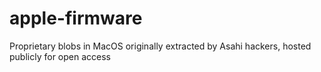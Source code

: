 # apple-firmware
Proprietary blobs in MacOS originally extracted by Asahi hackers, hosted publicly for open access
